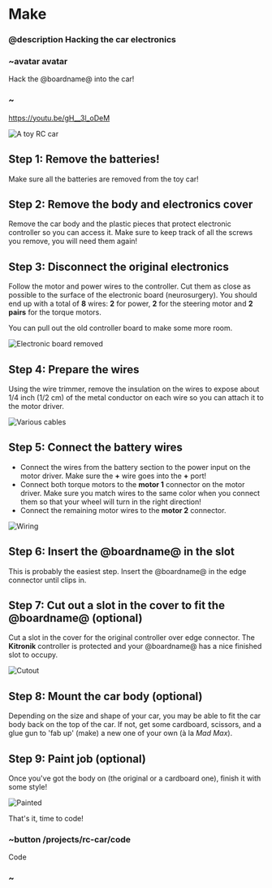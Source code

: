 # Make

### @description Hacking the car electronics

### ~avatar avatar

Hack the @boardname@ into the car!

### ~

https://youtu.be/gH__3l_oDeM

![A toy RC car](/static/mb/projects/rc-car/rccar.jpg)

## Step 1: Remove the batteries!

Make sure all the batteries are removed from the toy car!

## Step 2: Remove the body and electronics cover

Remove the car body and the plastic pieces that protect electronic controller so you can access it. Make sure to keep track of all the screws you remove, you will need them again!

## Step 3: Disconnect the original electronics

Follow the motor and power wires to the controller. Cut them as close as possible to the surface of the electronic board (neurosurgery). You should end up with a total of **8** wires:
**2** for power, **2** for the steering motor and **2 pairs** for the torque motors.

You can pull out the old controller board to make some more room.

![Electronic board removed](/static/mb/projects/rc-car/elecremoved.jpg)

## Step 4: Prepare the wires

Using the wire trimmer, remove the insulation on the wires to expose about 1/4 inch (1/2 cm) of the metal conductor on each wire so you can attach it to the motor driver.

![Various cables](/static/mb/projects/rc-car/cables.jpg)

## Step 5: Connect the battery wires

* Connect the wires from the battery section to the power input on the motor driver. 
Make sure the **+** wire goes into the **+** port!
* Connect both torque motors to the **motor 1** connector on the motor driver. 
Make sure you match wires to the same color when you connect them so that your wheel will turn in the right direction!
* Connect the remaining motor wires to the **motor 2** connector.

![Wiring](/static/mb/projects/rc-car/wiring.jpg)

## Step 6: Insert the @boardname@ in the slot

This is probably the easiest step. Insert the @boardname@ in the edge connector until clips in.

## Step 7: Cut out a slot in the cover to fit the @boardname@ (optional)

Cut a slot in the cover for the original controller over edge connector. The **Kitronik** controller is protected and your @boardname@ has a nice finished slot to occupy.

![Cutout](/static/mb/projects/rc-car/cutout.jpg)

## Step 8: Mount the car body (optional)

Depending on the size and shape of your car, you may be able to fit the car body back on the top of the car. If not, get some cardboard, scissors, and a glue gun to 'fab up' (make) a new one of your own (à la _Mad Max_).

## Step 9: Paint job (optional)

Once you've got the body on (the original or a cardboard one), finish it with some style!

![Painted](/static/mb/projects/rc-car/painted.jpg)

That's it, time to code!

### ~button /projects/rc-car/code

Code

### ~